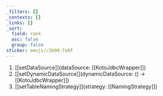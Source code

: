 ```yaml
---
_filters: []
_contexts: []
_links: []
_sort:
  field: rank
  asc: false
  group: false
sticker: emoji//2699-fe0f
---
```

1. [[setDataSource]](dataSource: [[KotoJdbcWrapper]])
2. [[setDynamicDataSource]](dynamicDataSource: () -> [[KotoJdbcWrapper]])
3. [[setTableNamingStrategy]](strategy: [[NamingStrategy]])